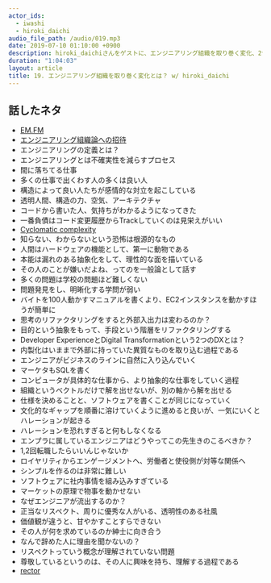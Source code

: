 ```yaml
---
actor_ids:
  - iwashi
  - hiroki_daichi
audio_file_path: /audio/019.mp3
date: 2019-07-10 01:10:00 +0900
description: hiroki_daichiさんをゲストに、エンジニアリング組織を取り巻く変化、2つのDX、エンプラ系エンジニアの生存戦略などについて語っていただいたエピソードです。
duration: "1:04:03"
layout: article
title: 19. エンジニアリング組織を取り巻く変化とは？ w/ hiroki_daichi
---
```


## 話したネタ

- [EM.FM](https://anchor.fm/em-fm)
- [エンジニアリング組織論への招待](https://gihyo.jp/book/2018/978-4-7741-9605-3)
- エンジニアリングの定義とは？
- エンジニアリングとは不確実性を減らすプロセス
- 間に落ちてる仕事
- 多くの仕事で出くわす人の多くは良い人
- 構造によって良い人たちが感情的な対立を起こしている
- 透明人間、構造の力、空気、アーキテクチャ
- コードから書いた人、気持ちがわかるようになってきた
- 一番負債はコード変更履歴からTrackしていくのは見栄えがいい
- [Cyclomatic complexity](https://en.wikipedia.org/wiki/Cyclomatic_complexity)
- 知らない、わからないという恐怖は根源的なもの
- 人間はハードウェアの機能として、第一に動物である
- 本能は漏れのある抽象化をして、理性的な面を描いている
- その人のことが嫌いだよね、ってのを一般論として話す
- 多くの問題は学校の問題ほど難しくない
- 問題発見をし、明晰化する学問が弱い
- バイトを100人動かすマニュアルを書くより、EC2インスタンスを動かすほうが簡単に
- 思考のリファクタリングをすると外部入出力は変わるのか？
- 目的という抽象をもって、手段という階層をリファクタリングする
- Developer ExperienceとDigital Transformationという2つのDXとは？
- 内製化はいままで外部に持っていた異質なものを取り込む過程である
- エンジニアがビジネスのラインに自然に入り込んでいく
- マーケタもSQLを書く
- コンピュータが具体的な仕事から、より抽象的な仕事をしていく過程
- 組織というベクトルだけで解を出せないが、別の軸から解を出せる
- 仕様を決めることと、ソフトウェアを書くことが同じになっていく
- 文化的なギャップを順番に溶けていくように進めると良いが、一気にいくとハレーションが起きる
- ハレーションを恐れすぎると何もしなくなる
- エンプラに属しているエンジニアはどうやってこの先生きのこるべきか？
- 1,2回転職したらいいんじゃないか
- ロイヤリティからエンゲージメントへ、労働者と使役側が対等な関係へ
- シンプルを作るのは非常に難しい
- ソフトウェアに社内事情を組み込みすぎている
- マーケットの原理で物事を動かせない
- なぜエンジニアが流出するのか？
- 正当なリスペクト、周りに優秀な人がいる、透明性のある社風
- 価値観が違うと、甘やかすことすらできない
- その人が何を求めているのか紳士に向き合う
- なんで辞めた人に理由を聞かないの？
- リスペクトっていう概念が理解されていない問題
- 尊敬しているというのは、その人に興味を持ち、理解する過程である
- [rector](https://rector.co.jp/)
